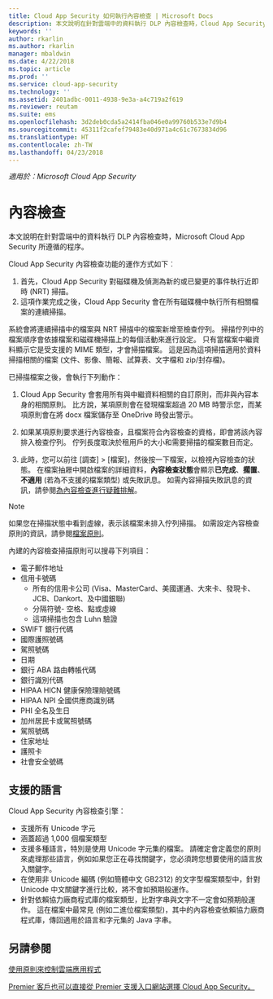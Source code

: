 ```yaml
---
title: Cloud App Security 如何執行內容檢查 | Microsoft Docs
description: 本文說明在針對雲端中的資料執行 DLP 內容檢查時，Cloud App Security 所遵循的程序。
keywords: ''
author: rkarlin
ms.author: rkarlin
manager: mbaldwin
ms.date: 4/22/2018
ms.topic: article
ms.prod: ''
ms.service: cloud-app-security
ms.technology: ''
ms.assetid: 2401adbc-0011-4938-9e3a-a4c719a2f619
ms.reviewer: reutam
ms.suite: ems
ms.openlocfilehash: 3d2deb0cda5a2414fba046e0a99760b533e7d9b4
ms.sourcegitcommit: 45311f2cafef79483e40d971a4c61c7673834d96
ms.translationtype: HT
ms.contentlocale: zh-TW
ms.lasthandoff: 04/23/2018
---
```

*適用於：Microsoft Cloud App Security*



# <a name="content-inspection"></a>內容檢查
本文說明在針對雲端中的資料執行 DLP 內容檢查時，Microsoft Cloud App Security 所遵循的程序。 


Cloud App Security 內容檢查功能的運作方式如下︰
1. 首先，Cloud App Security 對磁碟機及偵測為新的或已變更的事件執行近即時 (NRT) 掃描。
2. 這項作業完成之後，Cloud App Security 會在所有磁碟機中執行所有相關檔案的連續掃描。  

系統會將連續掃描中的檔案與 NRT 掃描中的檔案新增至檢查佇列。 掃描佇列中的檔案順序會依據檔案和磁碟機掃描上的每個活動來進行設定。 只有當檔案中繼資料顯示它是受支援的 MIME 類型，才會掃描檔案。 這是因為這項掃描適用於資料掃描相關的檔案 (文件、影像、簡報、試算表、文字檔和 zip/封存檔)。  

已掃描檔案之後，會執行下列動作：

1. Cloud App Security 會套用所有與中繼資料相關的自訂原則，而非與內容本身的相關原則。 比方說，某項原則會在發現檔案超過 20 MB 時警示您，而某項原則會在將 docx 檔案儲存至 OneDrive 時發出警示。 

2. 如果某項原則要求進行內容檢查，且檔案符合內容檢查的資格，即會將該內容排入檢查佇列。 佇列長度取決於租用戶的大小和需要掃描的檔案數目而定。 

3. 此時，您可以前往 [調查] > [檔案]，然後按一下檔案，以檢視內容檢查的狀態。 在檔案抽屜中開啟檔案的詳細資料，**內容檢查狀態**會顯示**已完成**、**擱置**、**不適用** \(若為不支援的檔案類型) 或失敗訊息。 如需內容掃描失敗訊息的資訊，請參閱[為內容檢查進行疑難排解](troubleshooting-content-inspection.md)。

> [!NOTE]
> 如果您在掃描狀態中看到虛線，表示該檔案未排入佇列掃描。 如需設定內容檢查原則的資訊，請參閱[檔案原則](data-protection-policies.md)。

內建的內容檢查掃描原則可以搜尋下列項目：

- 電子郵件地址 
- 信用卡號碼 
  - 所有的信用卡公司 (Visa、MasterCard、美國運通、大來卡、發現卡、JCB、Dankort、及中國銀聯) 
  - 分隔符號- 空格、點或虛線
  - 這項掃描也包含 Luhn 驗證
- SWIFT 銀行代碼
- 國際護照號碼
- 駕照號碼
- 日期
- 銀行 ABA 路由轉帳代碼
- 銀行識別代碼
- HIPAA HICN 健康保險理賠號碼
- HIPAA NPI 全國供應商識別碼
- PHI 全名及生日
- 加州居民卡或駕照號碼
- 駕照號碼
- 住家地址
- 護照卡
- 社會安全號碼

## <a name="supported-languages"></a>支援的語言

Cloud App Security 內容檢查引擎：
-   支援所有 Unicode 字元
-   涵蓋超過 1,000 個檔案類型
-   支援多種語言，特別是使用 Unicode 字元集的檔案。 請確定會定義您的原則來處理那些語言，例如如果您正在尋找關鍵字，您必須跨您想要使用的語言放入關鍵字。
-   在使用非 Unicode 編碼 (例如簡體中文 GB2312) 的文字型檔案類型中，針對 Unicode 中文關鍵字進行比較，將不會如預期般運作。
-   針對依賴協力廠商程式庫的檔案類型，比對字串與文字不一定會如預期般運作。 這在檔案中最常見 (例如二進位檔案類型)，其中的內容檢查依賴協力廠商程式庫，傳回適用於語言和字元集的 Java 字串。



## <a name="see-also"></a>另請參閱  
[使用原則來控制雲端應用程式](control-cloud-apps-with-policies.md)   

[Premier 客戶也可以直接從 Premier 支援入口網站選擇 Cloud App Security。](https://premier.microsoft.com/)  
  